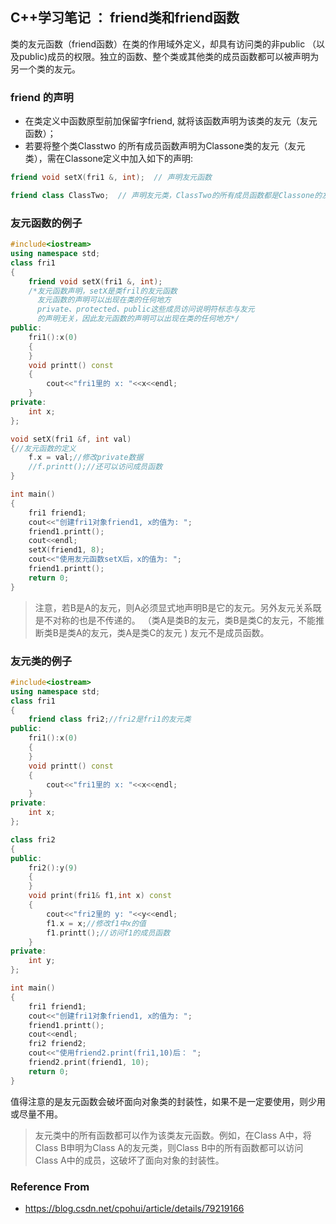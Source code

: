 ## C++学习笔记 ： friend类和friend函数

类的友元函数（friend函数）在类的作用域外定义，却具有访问类的非public （以及public)成员的权限。独立的函数、整个类或其他类的成员函数都可以被声明为另一个类的友元。

### friend 的声明

- 在类定义中函数原型前加保留字friend, 就将该函数声明为该类的友元（友元函数）；
- 若要将整个类Classtwo 的所有成员函数声明为Classone类的友元（友元类），需在Classone定义中加入如下的声明:

```cpp
friend void setX(fri1 &, int);	// 声明友元函数

friend class ClassTwo;	// 声明友元类，ClassTwo的所有成员函数都是Classone的友元函数
```

### 友元函数的例子
```cpp
#include<iostream>
using namespace std;
class fri1
{
    friend void setX(fri1 &, int);
    /*友元函数声明，setX是类fril的友元函数
      友元函数的声明可以出现在类的任何地方
      private、protected、public这些成员访问说明符标志与友元
      的声明无关，因此友元函数的声明可以出现在类的任何地方*/
public:
    fri1():x(0)
    {
    }
    void printt() const
    {
        cout<<"fri1里的 x: "<<x<<endl;
    }
private:
    int x;
};

void setX(fri1 &f, int val)
{//友元函数的定义
    f.x = val;//修改private数据
    //f.printt();//还可以访问成员函数
}

int main()
{
    fri1 friend1;
    cout<<"创建fri1对象friend1, x的值为: ";
    friend1.printt();
    cout<<endl;
    setX(friend1, 8);
    cout<<"使用友元函数setX后，x的值为: ";
    friend1.printt();
    return 0;
}
```

> 注意，若B是A的友元，则A必须显式地声明B是它的友元。另外友元关系既是不对称的也是不传递的。 （类A是类B的友元，类B是类C的友元，不能推断类B是类A的友元，类A是类C的友元 ) 友元不是成员函数。

### 友元类的例子

```cpp
#include<iostream>
using namespace std;
class fri1
{
    friend class fri2;//fri2是fri1的友元类
public:
    fri1():x(0)
    {
    }
    void printt() const
    {
        cout<<"fri1里的 x: "<<x<<endl;
    }
private:
    int x;
};

class fri2
{
public:
    fri2():y(9)
    {
    }
    void print(fri1& f1,int x) const
    {
        cout<<"fri2里的 y: "<<y<<endl;
        f1.x = x;//修改f1中x的值
        f1.printt();//访问f1的成员函数
    }
private:
    int y;
};

int main()
{
    fri1 friend1;
    cout<<"创建fri1对象friend1, x的值为: ";
    friend1.printt();
    cout<<endl;
    fri2 friend2;
    cout<<"使用friend2.print(fri1,10)后： ";
    friend2.print(friend1, 10);
    return 0;
}
```

值得注意的是友元函数会破坏面向对象类的封装性，如果不是一定要使用，则少用或尽量不用。

> 友元类中的所有函数都可以作为该类友元函数。例如，在Class A中，将Class B申明为Class A的友元类，则Class B中的所有函数都可以访问Class A中的成员，这破坏了面向对象的封装性。

### Reference From

- https://blog.csdn.net/cpohui/article/details/79219166


